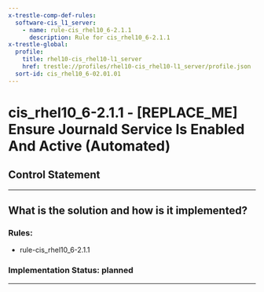 ```yaml
---
x-trestle-comp-def-rules:
  software-cis_l1_server:
    - name: rule-cis_rhel10_6-2.1.1
      description: Rule for cis_rhel10_6-2.1.1
x-trestle-global:
  profile:
    title: rhel10-cis_rhel10-l1_server
    href: trestle://profiles/rhel10-cis_rhel10-l1_server/profile.json
  sort-id: cis_rhel10_6-02.01.01
---
```


# cis_rhel10_6-2.1.1 - \[REPLACE_ME\] Ensure Journald Service Is Enabled And Active (Automated)

## Control Statement

______________________________________________________________________

## What is the solution and how is it implemented?

<!-- For implementation status enter one of: implemented, partial, planned, alternative, not-applicable -->

<!-- Note that the list of rules under ### Rules: is read-only and changes will not be captured after assembly to JSON -->

<!-- Add control implementation description here for control: cis_rhel10_6-2.1.1 -->

### Rules:

  - rule-cis_rhel10_6-2.1.1

### Implementation Status: planned

______________________________________________________________________
